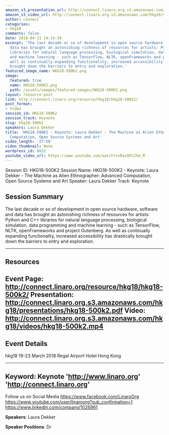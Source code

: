 ```yaml
---
amazon_s3_presentation_url: http://connect.linaro.org.s3.amazonaws.com/hkg18/presentations/hkg18-500k2.pdf
amazon_s3_video_url: http://connect.linaro.org.s3.amazonaws.com/hkg18/videos/hkg18-500k2.mp4
author: connect
categories:
- hkg18
comments: false
date: 2018-04-11 14:14:39
excerpt: 'The last decade or so of development in open source hardware, software and
  data has brought an astonishing richness of resources for artists: Python and C++
  libraries for natural language processing, biological simulation, data programming
  and machine learning - such as TensorFlow, NLTK, openFrameworks and project Gutenberg.  As
  well as continually expanding functionality, increased accessibility has drastically
  brought down the barriers to entry and exploration.'
featured_image_name: HKG18-500K2.png
image:
  featured: true
  name: HKG18-500K2.png
  path: /assets/images/featured-images/HKG18-500K2.png
layout: resource-post
link: http://connect.linaro.org/resource/hkg18/hkg18-500k2/
post_format:
- Video
session_id: HKG18-500K2
session_track: Keynote
slug: hkg18-500k2
speakers: Laura Dekker
title: 'HKG18-500K2 - Keynote: Laura Dekker - The Machine as Alien Ethnographer:  Advanced
  Computation, Open Source Systems and Art'
video_length: '27:58'
video_thumbnail: None
wordpress_id: 8832
youtube_video_url: https://www.youtube.com/watch?v=Raz9FCJhm_M
---
```


Session ID: HKG18-500K2
Session Name: HKG18-500K2 - Keynote: Laura Dekker - The Machine as Alien Ethnographer:  Advanced Computation, Open Source Systems and Art
Speaker: Laura Dekker
Track: Keynote


## Session Summary
The last decade or so of development in open source hardware, software and data has brought an astonishing richness of resources for artists: Python and C++ libraries for natural language processing, biological simulation, data programming and machine learning - such as TensorFlow, NLTK, openFrameworks and project Gutenberg.  As well as continually expanding functionality, increased accessibility has drastically brought down the barriers to entry and exploration. 

---------------------------------------------------
## Resources
Event Page: http://connect.linaro.org/resource/hkg18/hkg18-500k2/
Presentation: http://connect.linaro.org.s3.amazonaws.com/hkg18/presentations/hkg18-500k2.pdf
Video: http://connect.linaro.org.s3.amazonaws.com/hkg18/videos/hkg18-500k2.mp4
 ---------------------------------------------------
## Event Details
hkg18
19-23 March 2018 
Regal Airport Hotel Hong Kong

---------------------------------------------------
Keyword: Keynote
'http://www.linaro.org'
'http://connect.linaro.org'
---------------------------------------------------
Follow us on Social Media
https://www.facebook.com/LinaroOrg
https://www.youtube.com/user/linaroorg?sub_confirmation=1
https://www.linkedin.com/company/1026961

**Speakers**: Laura Dekker

**Speaker Positions**: Dr